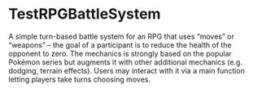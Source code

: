 # TestRPGBattleSystem
A simple turn-based battle system for an RPG that uses “moves” or “weapons” – the goal of a participant is to reduce the health of the opponent to zero. The mechanics is strongly based on the popular Pokémon series but augments it with other additional mechanics (e.g. dodging, terrain effects). Users may interact with it via a main function letting players take turns choosing moves.

